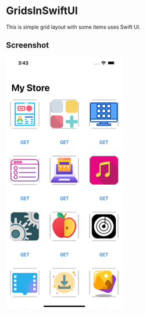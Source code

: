 # GridsInSwiftUI
This is simple grid layout with some items uses Swift UI.

## Screenshot
![Screenshot 1](https://github.com/val-po/GridsInSwiftUI/blob/main/GridsInSwiftUI/Screenshots/screenshot1.png)
